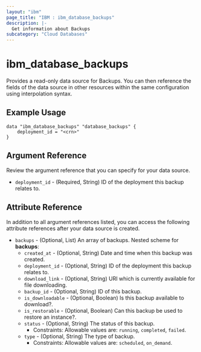 ```yaml
---
layout: "ibm"
page_title: "IBM : ibm_database_backups"
description: |-
  Get information about Backups
subcategory: "Cloud Databases"
---
```


# ibm_database_backups

Provides a read-only data source for Backups. You can then reference the fields of the data source in other resources within the same configuration using interpolation syntax.

## Example Usage

```hcl
data "ibm_database_backups" "database_backups" {
	deployment_id = "<crn>"
}
```

## Argument Reference

Review the argument reference that you can specify for your data source.

* `deployment_id` - (Required, String) ID of the deployment this backup relates to.

## Attribute Reference

In addition to all argument references listed, you can access the following attribute references after your data source is created.

* `backups` - (Optional, List) An array of backups.
Nested scheme for **backups**:
	* `created_at` - (Optional, String) Date and time when this backup was created.
	* `deployment_id` - (Optional, String) ID of the deployment this backup relates to.
	* `download_link` - (Optional, String) URI which is currently available for file downloading.
	* `backup_id` - (Optional, String) ID of this backup.
	* `is_downloadable` - (Optional, Boolean) Is this backup available to download?.
	* `is_restorable` - (Optional, Boolean) Can this backup be used to restore an instance?.
	* `status` - (Optional, String) The status of this backup.
	  * Constraints: Allowable values are: `running`, `completed`, `failed`.
	* `type` - (Optional, String) The type of backup.
	  * Constraints: Allowable values are: `scheduled`, `on_demand`.

